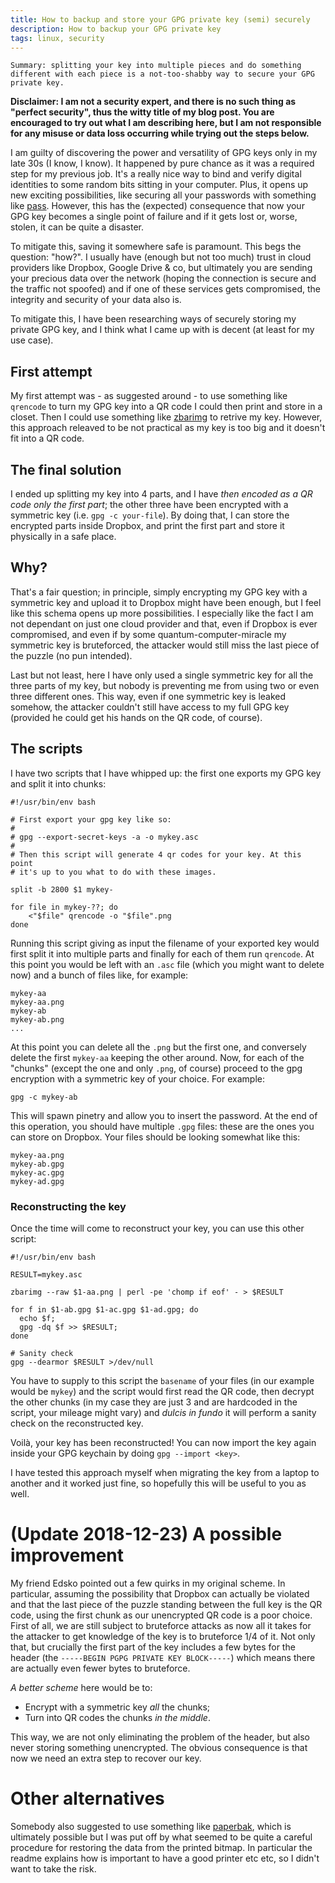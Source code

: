 ```yaml
---
title: How to backup and store your GPG private key (semi) securely
description: How to backup your GPG private key
tags: linux, security
---
```


```
Summary: splitting your key into multiple pieces and do something different with each piece is a not-too-shabby way to secure your GPG private key.
```

**Disclaimer: I am not a security expert, and there is no such thing as
"perfect security", thus the witty title of my blog post. You are encouraged
to try out what I am describing here, but I am not responsible for any misuse
or data loss occurring while trying out the steps below.**

I am guilty of discovering the power and versatility of GPG keys only
in my late 30s (I know, I know). It happened by pure chance as it was a 
required step for my previous job. It's a really nice way to bind and
verify digital identities to some random bits sitting in your computer.
Plus, it opens up new exciting possibilities, like securing all your
passwords with something like [pass](https://www.passwordstore.org/). 
However, this has the (expected) consequence that now your GPG key becomes
a single point of failure and if it gets lost or, worse, stolen, it can be
quite a disaster. 

To mitigate this, saving it somewhere safe is paramount. This begs the
question: "how?". I usually have (enough but not too much) trust in cloud
providers like Dropbox, Google Drive & co, but ultimately you are sending
your precious data over the network (hoping the connection is secure and
the traffic not spoofed) and if one of these services gets
compromised, the integrity and security of your data also is.

To mitigate this, I have been researching ways of securely storing my
private GPG key, and I think what I came up with is decent (at least for my
use case).

## First attempt

My first attempt was - as suggested around - to use something like `qrencode` 
to turn my GPG key into a QR code I could then print and store in a
closet. Then I could use something like [zbarimg](http://manpages.ubuntu.com/manpages/bionic/man1/zbarimg.1.html) to retrive my key. However,
this approach releaved to be not practical as my key is too big and it doesn't
fit into a QR code.

## The final solution

I ended up splitting my key into 4 parts, and I have _then encoded as a QR code
only the first part_; the other three have been encrypted with a symmetric key
(i.e. `gpg -c your-file`). By doing that, I can store the encrypted parts
inside Dropbox, and print the first part and store it physically in a safe
place.

## Why?

That's a fair question; in principle, simply encrypting my GPG key with a 
symmetric key and upload it to Dropbox might have been enough, but I feel like
this schema opens up more possibilities. I especially like the fact I am
not dependant on just one cloud provider and that, even if Dropbox is ever
compromised, and even if by some quantum-computer-miracle my symmetric key is
bruteforced, the attacker would still miss the last piece of the puzzle (no
pun intended).

Last but not least, here I have only used a single symmetric key for all the
three parts of my key, but nobody is preventing me from using two or even
three different ones. This way, even if one symmetric key is leaked somehow,
the attacker couldn't still have access to my full GPG key (provided he could
get his hands on the QR code, of course).

## The scripts

I have two scripts that I have whipped up: the first one exports my GPG key
and split it into chunks:

```
#!/usr/bin/env bash

# First export your gpg key like so:
#
# gpg --export-secret-keys -a -o mykey.asc
#
# Then this script will generate 4 qr codes for your key. At this point
# it's up to you what to do with these images.

split -b 2800 $1 mykey-

for file in mykey-??; do
    <"$file" qrencode -o "$file".png
done
```

Running this script giving as input the filename of your exported key
would first split it into multiple parts and finally for each of them
run `qrencode`.  At this point you would be left with an `.asc` file
(which you might want to delete now) and a bunch of files like, for example:

```
mykey-aa
mykey-aa.png
mykey-ab
mykey-ab.png
...
```

At this point you can delete all the `.png` but the first one, and conversely
delete the first `mykey-aa` keeping the other around. Now, for each of the
"chunks" (except the one and only `.png`, of course) proceed to the gpg
encryption with a symmetric key of your choice. For example:

```
gpg -c mykey-ab
```

This will spawn pinetry and allow you to insert the password. At the end of
this operation, you should have multiple `.gpg` files: these are the ones you
can store on Dropbox. Your files should be looking somewhat like this:

```
mykey-aa.png
mykey-ab.gpg
mykey-ac.gpg
mykey-ad.gpg
```

### Reconstructing the key

Once the time will come to reconstruct your key, you can use this other script:

```
#!/usr/bin/env bash

RESULT=mykey.asc

zbarimg --raw $1-aa.png | perl -pe 'chomp if eof' - > $RESULT

for f in $1-ab.gpg $1-ac.gpg $1-ad.gpg; do
  echo $f;
  gpg -dq $f >> $RESULT;
done

# Sanity check
gpg --dearmor $RESULT >/dev/null
```

You have to supply to this script the `basename` of your files (in our
example would be `mykey`) and the script would first read the QR code, then
decrypt the other chunks (in my case they are just 3 and are hardcoded in the
script, your mileage might vary) and _dulcis in fundo_ it will perform a sanity
check on the reconstructed key.

Voilà, your key has been reconstructed! You can now import the key again 
inside your GPG keychain by doing `gpg --import <key>`.

I have tested this approach myself when migrating the key from a laptop to
another and it worked just fine, so hopefully this will be useful to you as
well.

# (Update 2018-12-23) A possible improvement

My friend Edsko pointed out a few quirks in my original scheme. In particular,
assuming the possibility that Dropbox can actually be violated and that the
last piece of the puzzle standing between the full key is the QR code, using
the first chunk as our unencrypted QR code is a poor choice. First of all,
we are still subject to bruteforce attacks as now all it takes for the attacker
to get knowledge of the key is to bruteforce 1/4 of it. Not only that, but
crucially the first part of the key includes a few bytes for the header (the
`-----BEGIN PGPG PRIVATE KEY BLOCK-----`) which means there are actually even
fewer bytes to bruteforce.

_A better scheme_ here would be to:

* Encrypt with a symmetric key _all_ the chunks;
* Turn into QR codes the chunks _in the middle_.

This way, we are not only eliminating the problem of the header, but also
never storing something unencrypted. The obvious consequence is that now we
need an extra step to recover our key.

# Other alternatives

Somebody also suggested to use something like [paperbak](https://github.com/Rupan/paperbak),
which is ultimately possible but I was put off by what seemed to be quite a
careful procedure for restoring the data from the printed bitmap. In particular
the readme explains how is important to have a good printer etc etc, so I
didn't want to take the risk.
